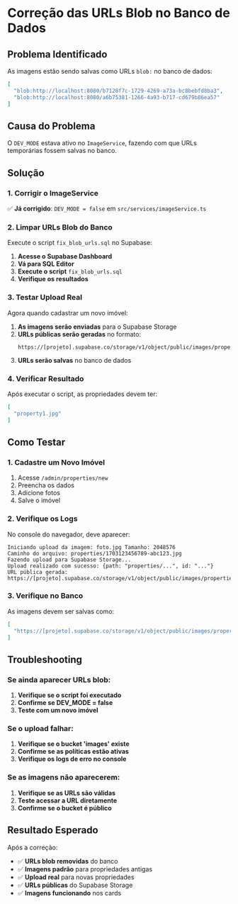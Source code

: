 # Correção das URLs Blob no Banco de Dados

## Problema Identificado
As imagens estão sendo salvas como URLs `blob:` no banco de dados:
```json
[
  "blob:http://localhost:8080/b7128f7c-1729-4269-a73a-bc8bebfd8ba3",
  "blob:http://localhost:8080/a6b75381-1266-4a93-b717-cd679b86ea57"
]
```

## Causa do Problema
O `DEV_MODE` estava ativo no `ImageService`, fazendo com que URLs temporárias fossem salvas no banco.

## Solução

### 1. Corrigir o ImageService
✅ **Já corrigido**: `DEV_MODE = false` em `src/services/imageService.ts`

### 2. Limpar URLs Blob do Banco
Execute o script `fix_blob_urls.sql` no Supabase:

1. **Acesse o Supabase Dashboard**
2. **Vá para SQL Editor**
3. **Execute o script** `fix_blob_urls.sql`
4. **Verifique os resultados**

### 3. Testar Upload Real
Agora quando cadastrar um novo imóvel:

1. **As imagens serão enviadas** para o Supabase Storage
2. **URLs públicas serão geradas** no formato:
   ```
   https://[projeto].supabase.co/storage/v1/object/public/images/properties/[arquivo]
   ```
3. **URLs serão salvas** no banco de dados

### 4. Verificar Resultado
Após executar o script, as propriedades devem ter:
```json
[
  "property1.jpg"
]
```

## Como Testar

### 1. Cadastre um Novo Imóvel
1. Acesse `/admin/properties/new`
2. Preencha os dados
3. Adicione fotos
4. Salve o imóvel

### 2. Verifique os Logs
No console do navegador, deve aparecer:
```
Iniciando upload da imagem: foto.jpg Tamanho: 2048576
Caminho do arquivo: properties/1703123456789-abc123.jpg
Fazendo upload para Supabase Storage...
Upload realizado com sucesso: {path: "properties/...", id: "..."}
URL pública gerada: https://[projeto].supabase.co/storage/v1/object/public/images/properties/...
```

### 3. Verifique no Banco
As imagens devem ser salvas como:
```json
[
  "https://[projeto].supabase.co/storage/v1/object/public/images/properties/1703123456789-abc123.jpg"
]
```

## Troubleshooting

### Se ainda aparecer URLs blob:
1. **Verifique se o script foi executado**
2. **Confirme se DEV_MODE = false**
3. **Teste com um novo imóvel**

### Se o upload falhar:
1. **Verifique se o bucket 'images' existe**
2. **Confirme se as políticas estão ativas**
3. **Verifique os logs de erro no console**

### Se as imagens não aparecerem:
1. **Verifique se as URLs são válidas**
2. **Teste acessar a URL diretamente**
3. **Confirme se o bucket é público**

## Resultado Esperado

Após a correção:
- ✅ **URLs blob removidas** do banco
- ✅ **Imagens padrão** para propriedades antigas
- ✅ **Upload real** para novas propriedades
- ✅ **URLs públicas** do Supabase Storage
- ✅ **Imagens funcionando** nos cards
